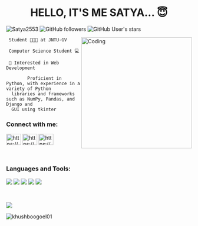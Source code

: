 <h1 align="center"><b>HELLO, IT'S ME SATYA... 😇</b></h1>

 <img src="https://komarev.com/ghpvc/?username=Satya2553&label=Profile%20views&color=0e75b6&style=flat" alt="Satya2553" /> ![GitHub followers](https://img.shields.io/github/followers/Satya2553) ![GitHub User's stars](https://img.shields.io/github/stars/Satya2553)

<img align="right" alt="Coding" width="300" src="https://media.istockphoto.com/id/1371339413/photo/co-working-team-meeting-concept-businessman-using-smart-phone-and-digital-tablet-and-laptop.jpg?b=1&s=170667a&w=0&k=20&c=GnW36mPEYr3TRpPZNLtT75u8v2HOczvRxGckWUN3hVg=">
     
     Student 🧑🏻‍🎓 at JNTU-GV
     
     Computer Science Student 💻
     
     👀 Interested in Web Development
     
            Proficient in Python, with experience in a variety of Python
      libraries and frameworks such as NumPy, Pandas, and Django and 
      GUI using tkinter


<h3 align="left">Connect with me:</h3>
<p align="left">
<a href="https://www.linkedin.com/in/mareedu-satyanarayana-686b54205" target="blank"><img align="center" src="https://cdn-icons-png.flaticon.com/512/145/145807.png" alt="https://www.linkedin.com/in/mareedu-satyanarayana-686b54205/" height="30" width="40" /></a>
<a href="https://www.facebook.com/satyanarayana.m.9047" target="blank"><img align="center" src="https://cdn1.iconfinder.com/data/icons/logotypes/32/circle-facebook_-512.png" alt="https://www.facebook.com/satyanarayana.m.9047" height="30" width="40" /></a>
<a href="https://www.instagram.com/satyanarayana._.m/" target="blank"><img align="center" src="https://w7.pngwing.com/pngs/722/1011/png-transparent-logo-icon-instagram-logo-instagram-logo-purple-violet-text-thumbnail.png" alt="https://www.instagram.com/satyanarayana._.m/" height="30" width="40" /></a>
</p><br> 

<h3 align="left">Languages and Tools:</h3>

<img src="https://img.shields.io/badge/HTML5-E34F26?style=for-the-badge&logo=html5&logoColor=white"> <img src="https://img.shields.io/badge/CSS3-1572B6?style=for-the-badge&logo=css3&logoColor=white"> <img src="https://img.shields.io/badge/JavaScript-323330?style=for-the-badge&logo=javascript&logoColor=F7DF1E"> <img src="https://img.shields.io/badge/Django-339933?style=for-the-badge&logo=django&logoColor=306AF9%22"> <img src="https://img.shields.io/badge/Python-000000?style=for-the-badge&logo=python&logoColor=white"> 


<br><p><img align="center" src="https://github-readme-stats.vercel.app/api?username=Satya2553&theme=blue-green&show_icons=true" ></p>
    
<p><img align="center" src="https://github-readme-stats.vercel.app/api/top-langs?username=Satya2553&theme=outrun&show_icons=true&locale=en&layout=compact" alt="khushboogoel01" /></p>


